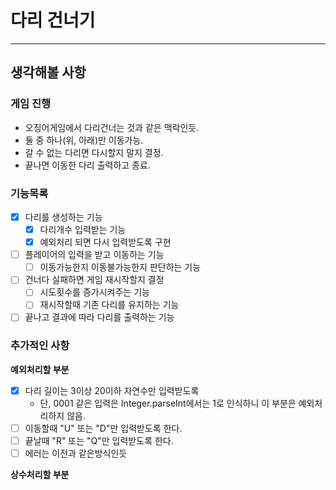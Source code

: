 # 다리 건너기

---   

## 생각해볼 사항

### 게임 진행

- 오징어게임에서 다리건너는 것과 같은 맥락인듯.
- 둘 중 하나(위, 아래)만 이동가능.
- 갈 수 없는 다리면 다시할지 말지 결정.
- 끝나면 이동한 다리 출력하고 종료.

### 기능목록

- [x] 다리를 생성하는 기능
  - [x] 다리개수 입력받는 기능
  - [x] 예외처리 되면 다시 입력받도록 구현
- [ ] 플레이어의 입력을 받고 이동하는 기능
  - [ ] 이동가능한지 이동불가능한지 판단하는 기능
- [ ] 건너다 실패하면 게임 재시작할지 결정
  - [ ] 시도횟수를 증가시켜주는 기능
  - [ ] 재시작할때 기존 다리를 유지하는 기능
- [ ] 끝나고 결과에 따라 다리를 출력하는 기능

### 추가적인 사항

**예외처리할 부분**
- [x] 다리 길이는 3이상 20이하 자연수만 입력받도록
  - 단, 0001 같은 입력은 Integer.parseInt에서는 1로 인식하니 이 부분은 예외처리하지 않음.
- [ ] 이동할때 "U" 또는 "D"만 입력받도록 한다.
- [ ] 끝날때 "R" 또는 "Q"만 입력받도록 한다.
- [ ] 에러는 이전과 같은방식인듯

**상수처리할 부분**